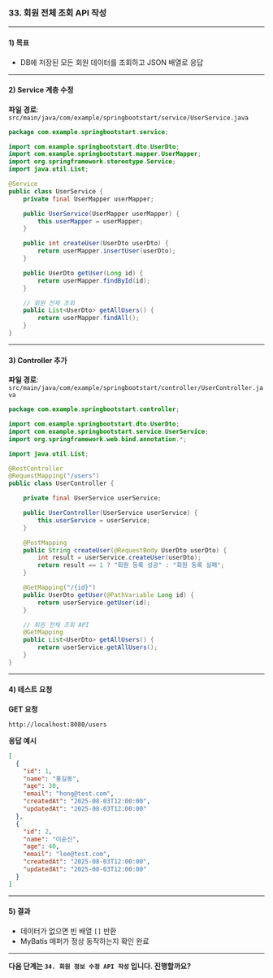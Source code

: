 ### 33. 회원 전체 조회 API 작성

---

#### 1) **목표**

* DB에 저장된 모든 회원 데이터를 조회하고 JSON 배열로 응답

---

#### 2) **Service 계층 수정**

**파일 경로**: `src/main/java/com/example/springbootstart/service/UserService.java`

```java
package com.example.springbootstart.service;

import com.example.springbootstart.dto.UserDto;
import com.example.springbootstart.mapper.UserMapper;
import org.springframework.stereotype.Service;
import java.util.List;

@Service
public class UserService {
    private final UserMapper userMapper;

    public UserService(UserMapper userMapper) {
        this.userMapper = userMapper;
    }

    public int createUser(UserDto userDto) {
        return userMapper.insertUser(userDto);
    }

    public UserDto getUser(Long id) {
        return userMapper.findById(id);
    }

    // 회원 전체 조회
    public List<UserDto> getAllUsers() {
        return userMapper.findAll();
    }
}
```

---

#### 3) **Controller 추가**

**파일 경로**: `src/main/java/com/example/springbootstart/controller/UserController.java`

```java
package com.example.springbootstart.controller;

import com.example.springbootstart.dto.UserDto;
import com.example.springbootstart.service.UserService;
import org.springframework.web.bind.annotation.*;

import java.util.List;

@RestController
@RequestMapping("/users")
public class UserController {

    private final UserService userService;

    public UserController(UserService userService) {
        this.userService = userService;
    }

    @PostMapping
    public String createUser(@RequestBody UserDto userDto) {
        int result = userService.createUser(userDto);
        return result == 1 ? "회원 등록 성공" : "회원 등록 실패";
    }

    @GetMapping("/{id}")
    public UserDto getUser(@PathVariable Long id) {
        return userService.getUser(id);
    }

    // 회원 전체 조회 API
    @GetMapping
    public List<UserDto> getAllUsers() {
        return userService.getAllUsers();
    }
}
```

---

#### 4) **테스트 요청**

**GET 요청**

```
http://localhost:8080/users
```

**응답 예시**

```json
[
  {
    "id": 1,
    "name": "홍길동",
    "age": 30,
    "email": "hong@test.com",
    "createdAt": "2025-08-03T12:00:00",
    "updatedAt": "2025-08-03T12:00:00"
  },
  {
    "id": 2,
    "name": "이순신",
    "age": 40,
    "email": "lee@test.com",
    "createdAt": "2025-08-03T12:00:00",
    "updatedAt": "2025-08-03T12:00:00"
  }
]
```

---

#### 5) **결과**

* 데이터가 없으면 빈 배열 `[]` 반환
* MyBatis 매퍼가 정상 동작하는지 확인 완료

---

**다음 단계는 `34. 회원 정보 수정 API 작성` 입니다. 진행할까요?**
